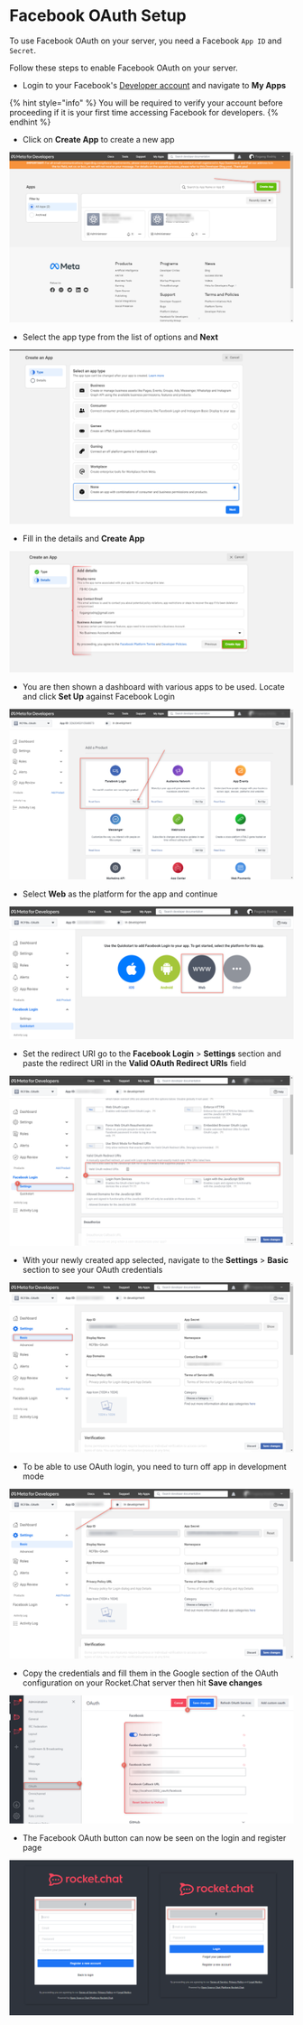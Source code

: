 # Facebook OAuth Setup

To use Facebook OAuth on your server, you need a Facebook `App ID` and `Secret`.

Follow these steps to enable Facebook OAuth on your server.

* Login to your Facebook's [Developer account](http://developers.facebook.com) and navigate to **My Apps**

{% hint style="info" %}
You will be required to verify your account before proceeding if it is your first time accessing Facebook for developers.
{% endhint %}

* Click on **Create App** to create a new app

![](<../../../../.gitbook/assets/image (687) (1) (1).png>)

* Select the app type from the list of options and **Next**

![](<../../../../.gitbook/assets/image (691) (1).png>)

* Fill in the details and **Create App**

![](<../../../../.gitbook/assets/image (684) (1).png>)

* You are then shown a dashboard with various apps to be used. Locate and click **Set Up** against Facebook Login

![](<../../../../.gitbook/assets/image (640) (1).png>)

* Select **Web** as the platform for the app and continue

![](<../../../../.gitbook/assets/image (644) (1) (1) (1).png>)

* Set the redirect URI go to the **Facebook Login** > **Settings** section and paste the redirect URI in the **Valid OAuth Redirect URIs** field

![](<../../../../.gitbook/assets/image (660) (1).png>)

* With your newly created app selected, navigate to the **Settings** > **Basic** section to see your OAuth credentials

![](<../../../../.gitbook/assets/image (662) (1) (1).png>)

* To be able to use OAuth login, you need to turn off app in development mode

![](<../../../../.gitbook/assets/image (664) (1) (1) (1).png>)

* Copy the credentials and fill them in the Google section of the OAuth configuration on your Rocket.Chat server then hit **Save changes**

![](<../../../../.gitbook/assets/image (686) (1) (1).png>)

* The Facebook OAuth button can now be seen on the login and register page

![](<../../../../.gitbook/assets/image (666) (1).png>)
